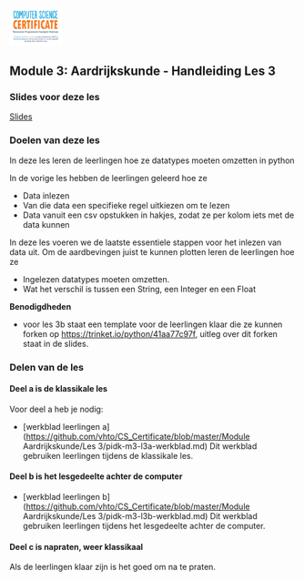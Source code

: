 <img src="../../img/Logo cs-certificate.jpg" style="zoom:9%">

## Module 3: Aardrijkskunde - Handleiding Les 3

### Slides voor deze les

[Slides](https://slides.com/vhto/aardrijkskunde3#/)

### Doelen van deze les

In deze les leren de leerlingen hoe ze datatypes moeten omzetten in python

In de vorige les hebben de leerlingen geleerd hoe ze

- Data inlezen
- Van die data een specifieke regel uitkiezen om te lezen
- Data vanuit een csv opstukken in hakjes, zodat ze per kolom iets met de data kunnen

In deze les voeren we de laatste essentiele stappen voor het inlezen van data uit. Om de aardbevingen juist te kunnen plotten leren de leerlingen hoe ze 

* Ingelezen datatypes moeten omzetten. 
* Wat het verschil is tussen een String, een Integer en een Float

**Benodigdheden**

- voor les 3b staat een template voor de leerlingen klaar die ze kunnen forken op https://trinket.io/python/41aa77c97f, uitleg over dit forken staat in de slides.

### Delen van de les

#### Deel a is de klassikale les

Voor deel a heb je nodig:

- [werkblad leerlingen a](https://github.com/vhto/CS_Certificate/blob/master/Module Aardrijkskunde/Les 3/pidk-m3-l3a-werkblad.md) Dit werkblad gebruiken leerlingen tijdens de klassikale les.

#### Deel b is het lesgedeelte achter de computer

- [werkblad leerlingen b](https://github.com/vhto/CS_Certificate/blob/master/Module Aardrijkskunde/Les 3/pidk-m3-l3b-werkblad.md) Dit werkblad gebruiken leerlingen tijdens het lesgedeelte achter de computer.

#### Deel c is napraten, weer klassikaal

Als de leerlingen klaar zijn is het goed om na te praten. 

